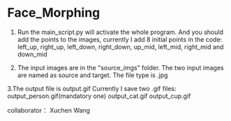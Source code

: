# Face_Morphing

1. Run the main_script.py will activate the whole program. And you should add the points to the images, currently I add 8 initial points in the code: left_up, right_up, left_down, right_down, up_mid, left_mid, right_mid and down_mid


2. The input images are in the "source_imgs" folder. The two input images are named as source and target. The file type is .jpg

3.The output file is output.gif
Currently I save two .gif files:
output_person.gif(mandatory one)
output_cat.gif
output_cup.gif

collaborator：
Xuchen Wang

